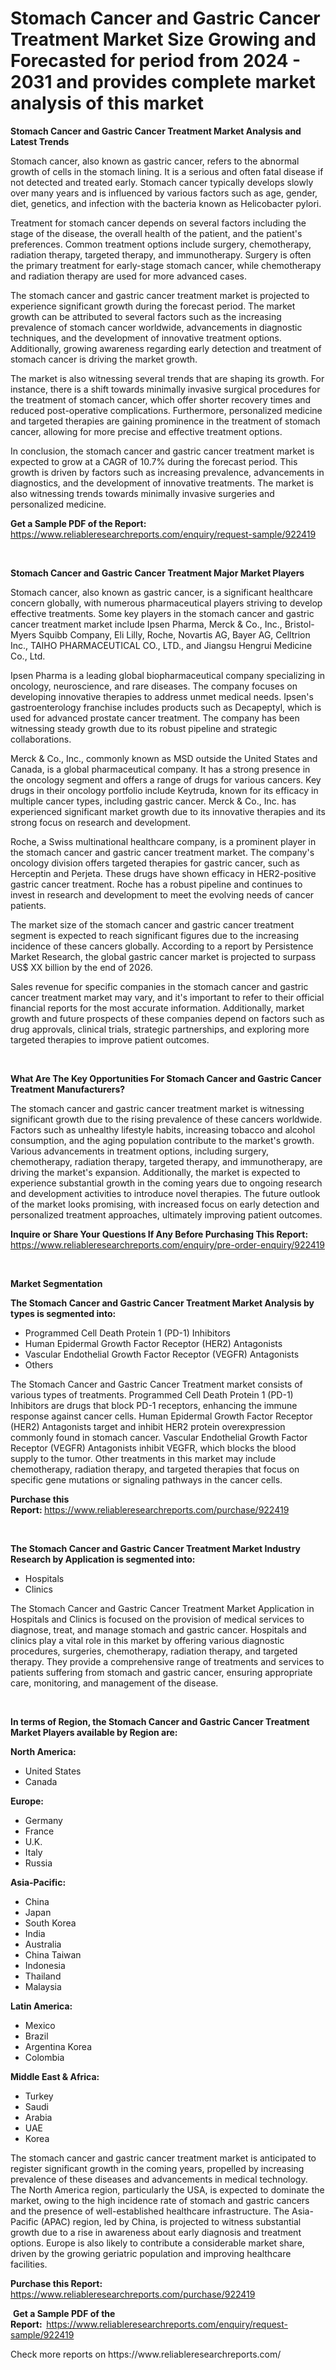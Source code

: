 <p><h1>Stomach Cancer and Gastric Cancer Treatment Market Size Growing and Forecasted for period from 2024 - 2031 and provides complete market analysis of this market</h1></p><p><strong>Stomach Cancer and Gastric Cancer Treatment Market Analysis and Latest Trends</strong></p>
<p><p>Stomach cancer, also known as gastric cancer, refers to the abnormal growth of cells in the stomach lining. It is a serious and often fatal disease if not detected and treated early. Stomach cancer typically develops slowly over many years and is influenced by various factors such as age, gender, diet, genetics, and infection with the bacteria known as Helicobacter pylori.</p><p>Treatment for stomach cancer depends on several factors including the stage of the disease, the overall health of the patient, and the patient's preferences. Common treatment options include surgery, chemotherapy, radiation therapy, targeted therapy, and immunotherapy. Surgery is often the primary treatment for early-stage stomach cancer, while chemotherapy and radiation therapy are used for more advanced cases.</p><p>The stomach cancer and gastric cancer treatment market is projected to experience significant growth during the forecast period. The market growth can be attributed to several factors such as the increasing prevalence of stomach cancer worldwide, advancements in diagnostic techniques, and the development of innovative treatment options. Additionally, growing awareness regarding early detection and treatment of stomach cancer is driving the market growth.</p><p>The market is also witnessing several trends that are shaping its growth. For instance, there is a shift towards minimally invasive surgical procedures for the treatment of stomach cancer, which offer shorter recovery times and reduced post-operative complications. Furthermore, personalized medicine and targeted therapies are gaining prominence in the treatment of stomach cancer, allowing for more precise and effective treatment options.</p><p>In conclusion, the stomach cancer and gastric cancer treatment market is expected to grow at a CAGR of 10.7% during the forecast period. This growth is driven by factors such as increasing prevalence, advancements in diagnostics, and the development of innovative treatments. The market is also witnessing trends towards minimally invasive surgeries and personalized medicine.</p></p>
<p><strong>Get a Sample PDF of the Report:&nbsp;</strong> <a href="https://www.reliableresearchreports.com/enquiry/request-sample/922419">https://www.reliableresearchreports.com/enquiry/request-sample/922419</a></p>
<p>&nbsp;</p>
<p><strong>Stomach Cancer and Gastric Cancer Treatment Major Market Players</strong></p>
<p><p>Stomach cancer, also known as gastric cancer, is a significant healthcare concern globally, with numerous pharmaceutical players striving to develop effective treatments. Some key players in the stomach cancer and gastric cancer treatment market include Ipsen Pharma, Merck & Co., Inc., Bristol-Myers Squibb Company, Eli Lilly, Roche, Novartis AG, Bayer AG, Celltrion Inc., TAIHO PHARMACEUTICAL CO., LTD., and Jiangsu Hengrui Medicine Co., Ltd.</p><p>Ipsen Pharma is a leading global biopharmaceutical company specializing in oncology, neuroscience, and rare diseases. The company focuses on developing innovative therapies to address unmet medical needs. Ipsen's gastroenterology franchise includes products such as Decapeptyl, which is used for advanced prostate cancer treatment. The company has been witnessing steady growth due to its robust pipeline and strategic collaborations.</p><p>Merck & Co., Inc., commonly known as MSD outside the United States and Canada, is a global pharmaceutical company. It has a strong presence in the oncology segment and offers a range of drugs for various cancers. Key drugs in their oncology portfolio include Keytruda, known for its efficacy in multiple cancer types, including gastric cancer. Merck & Co., Inc. has experienced significant market growth due to its innovative therapies and its strong focus on research and development.</p><p>Roche, a Swiss multinational healthcare company, is a prominent player in the stomach cancer and gastric cancer treatment market. The company's oncology division offers targeted therapies for gastric cancer, such as Herceptin and Perjeta. These drugs have shown efficacy in HER2-positive gastric cancer treatment. Roche has a robust pipeline and continues to invest in research and development to meet the evolving needs of cancer patients.</p><p>The market size of the stomach cancer and gastric cancer treatment segment is expected to reach significant figures due to the increasing incidence of these cancers globally. According to a report by Persistence Market Research, the global gastric cancer market is projected to surpass US$ XX billion by the end of 2026.</p><p>Sales revenue for specific companies in the stomach cancer and gastric cancer treatment market may vary, and it's important to refer to their official financial reports for the most accurate information. Additionally, market growth and future prospects of these companies depend on factors such as drug approvals, clinical trials, strategic partnerships, and exploring more targeted therapies to improve patient outcomes.</p></p>
<p>&nbsp;</p>
<p><strong>What Are The Key Opportunities For Stomach Cancer and Gastric Cancer Treatment Manufacturers?</strong></p>
<p><p>The stomach cancer and gastric cancer treatment market is witnessing significant growth due to the rising prevalence of these cancers worldwide. Factors such as unhealthy lifestyle habits, increasing tobacco and alcohol consumption, and the aging population contribute to the market's growth. Various advancements in treatment options, including surgery, chemotherapy, radiation therapy, targeted therapy, and immunotherapy, are driving the market's expansion. Additionally, the market is expected to experience substantial growth in the coming years due to ongoing research and development activities to introduce novel therapies. The future outlook of the market looks promising, with increased focus on early detection and personalized treatment approaches, ultimately improving patient outcomes.</p></p>
<p><strong>Inquire or Share Your Questions If Any Before Purchasing This Report:</strong> <a href="https://www.reliableresearchreports.com/enquiry/pre-order-enquiry/922419">https://www.reliableresearchreports.com/enquiry/pre-order-enquiry/922419</a></p>
<p>&nbsp;</p>
<p><strong>Market Segmentation</strong></p>
<p><strong>The Stomach Cancer and Gastric Cancer Treatment Market Analysis by types is segmented into:</strong></p>
<p><ul><li>Programmed Cell Death Protein 1 (PD-1) Inhibitors</li><li>Human Epidermal Growth Factor Receptor (HER2) Antagonists</li><li>Vascular Endothelial Growth Factor Receptor (VEGFR) Antagonists</li><li>Others</li></ul></p>
<p><p>The Stomach Cancer and Gastric Cancer Treatment market consists of various types of treatments. Programmed Cell Death Protein 1 (PD-1) Inhibitors are drugs that block PD-1 receptors, enhancing the immune response against cancer cells. Human Epidermal Growth Factor Receptor (HER2) Antagonists target and inhibit HER2 protein overexpression commonly found in stomach cancer. Vascular Endothelial Growth Factor Receptor (VEGFR) Antagonists inhibit VEGFR, which blocks the blood supply to the tumor. Other treatments in this market may include chemotherapy, radiation therapy, and targeted therapies that focus on specific gene mutations or signaling pathways in the cancer cells.</p></p>
<p><strong>Purchase this Report:&nbsp;</strong><a href="https://www.reliableresearchreports.com/purchase/922419">https://www.reliableresearchreports.com/purchase/922419</a></p>
<p>&nbsp;</p>
<p><strong>The Stomach Cancer and Gastric Cancer Treatment Market Industry Research by Application is segmented into:</strong></p>
<p><ul><li>Hospitals</li><li>Clinics</li></ul></p>
<p><p>The Stomach Cancer and Gastric Cancer Treatment Market Application in Hospitals and Clinics is focused on the provision of medical services to diagnose, treat, and manage stomach and gastric cancer. Hospitals and clinics play a vital role in this market by offering various diagnostic procedures, surgeries, chemotherapy, radiation therapy, and targeted therapy. They provide a comprehensive range of treatments and services to patients suffering from stomach and gastric cancer, ensuring appropriate care, monitoring, and management of the disease.</p></p>
<p>&nbsp;</p>
<p><strong>In terms of Region, the Stomach Cancer and Gastric Cancer Treatment Market Players available by Region are:</strong></p>
<p>
    <p> <strong> North America: </strong>
        <ul>
            <li>United States</li>
            <li>Canada</li>
        </ul>
        </p> 
    <p> <strong> Europe: </strong>
        <ul>
            <li>Germany</li>
            <li>France</li>
            <li>U.K.</li>
            <li>Italy</li>
            <li>Russia</li>
        </ul>
        </p> 
    <p> <strong> Asia-Pacific: </strong>
        <ul>
            <li>China</li>
            <li>Japan</li>
            <li>South Korea</li>
            <li>India</li>
            <li>Australia</li>
            <li>China Taiwan</li>
            <li>Indonesia</li>
            <li>Thailand</li>
            <li>Malaysia</li>
        </ul>
        </p> 
    <p> <strong> Latin America: </strong>
        <ul>
            <li>Mexico</li>
            <li>Brazil</li>
            <li>Argentina Korea</li>
            <li>Colombia</li>
        </ul>
        </p> 
    <p> <strong> Middle East & Africa: </strong>
        <ul>
            <li>Turkey</li>
            <li>Saudi</li>
            <li>Arabia</li>
            <li>UAE</li>
            <li>Korea</li>
        </ul>
    </p>
    </p>
<p><p>The stomach cancer and gastric cancer treatment market is anticipated to register significant growth in the coming years, propelled by increasing prevalence of these diseases and advancements in medical technology. The North America region, particularly the USA, is expected to dominate the market, owing to the high incidence rate of stomach and gastric cancers and the presence of well-established healthcare infrastructure. The Asia-Pacific (APAC) region, led by China, is projected to witness substantial growth due to a rise in awareness about early diagnosis and treatment options. Europe is also likely to contribute a considerable market share, driven by the growing geriatric population and improving healthcare facilities.</p></p>
<p><strong>Purchase this Report: </strong><a href="https://www.reliableresearchreports.com/purchase/922419">https://www.reliableresearchreports.com/purchase/922419</a></p>
<p>&nbsp;<strong>Get a Sample PDF of the Report:&nbsp;&nbsp;</strong><a href="https://www.reliableresearchreports.com/enquiry/request-sample/922419">https://www.reliableresearchreports.com/enquiry/request-sample/922419</a></p>
<p><strong></strong></p>
<p>Check more reports on https://www.reliableresearchreports.com/</p>